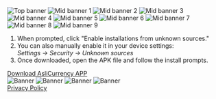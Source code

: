<!DOCTYPE html>
<html lang="en">
<head>
  <meta charset="UTF-8">
  <title>AsliCurrency</title>
  <meta name="viewport" content="width=device-width, initial-scale=1">
  <link rel="stylesheet" href="styles.css">
</head>
<body>
  <!-- Banners -->
  <div class="gallery">
    <img src="css/assets/top1.jpg" alt="Top banner">
    <img src="css/assets/top2.jpg" alt="Mid banner 1">
    <img src="css/assets/top3.jpg" alt="Mid banner 2">
    <img src="css/assets/top4.jpg" alt="Mid banner 3">
    <img src="css/assets/top5.jpg" alt="Mid banner 4">
    <img src="css/assets/top6.jpg" alt="Mid banner 5">
    <img src="css/assets/top7.jpg" alt="Mid banner 6">
    <img src="css/assets/top8.jpg" alt="Mid banner 7">
    <img src="css/assets/top9.jpg" alt="Mid banner 8">
    <img src="css/assets/top10.jpg" alt="Mid banner 9">
  </div>
  
  <!-- Install steps -->
  <ol class="steps">
    <li>When prompted, click "Enable installations from unknown sources."</li>
    <li>You can also manually enable it in your device settings:<br>
        <em>Settings → Security → Unknown sources</em>
    </li>
    <li>Once downloaded, open the APK file and follow the install prompts.</li>
  </ol>
  
  <!-- Download button -->
  <div class="download-section">
    <a class="button"
       href="https://github.com/nedge-developers/aslicurrency/releases/download/v2.0/Aslicurrency.apk"
       target="_blank" rel="noopener">
      Download AsliCurrency APP
    </a>
  </div>
  
  <!-- More banners if needed -->
  <div class="gallery">
    <img src="css/assets/top11.jpg" alt="Banner">
    <img src="css/assets/top12.jpg" alt="Banner">
    <img src="css/assets/top13.jpg" alt="Banner">
    <img src="css/assets/top14.jpg" alt="Banner">
  </div>
  
  <!-- Footer -->
  <div class="footer">
  <a href="privacy.md" class="link">Privacy Policy</a>
  </div>
</body>
</html>
